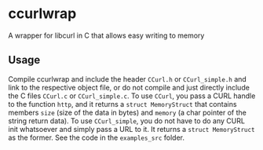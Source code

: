 # ccurlwrap
A wrapper for libcurl in C that allows easy writing to memory
## Usage
Compile ccurlwrap and include the header `CCurl.h` or `CCurl_simple.h` and link to the respective object file, or do not compile and just directly include the C files `CCurl.c` or `CCurl_simple.c`.
To use `CCurl`, you pass a CURL handle to the function `http`, and it returns a `struct MemoryStruct` that contains members `size` (size of the data in bytes) and `memory` (a char pointer of the string return data).
To use `CCurl_simple`, you do not have to do any CURL init whatsoever and simply pass a URL to it. It returns a `struct MemoryStruct` as the former.
See the code in the `examples_src` folder.
